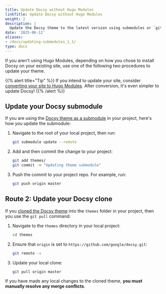 ```yaml
---
title: Update Docsy without Hugo Modules
linkTitle: Update Docsy without Hugo Modules
weight: 2
description: |
  Update the Docsy theme to the latest version using submodules or `git pull`.
date: '2025-06-12'
aliases:
- /docs/updating-submodules_1_1/
type: docs
---
```


If you aren't using Hugo Modules, depending on how you chose to install Docsy on your existing site, use one of the following two procedures to update your theme.

{{% alert title="Tip" %}}
If you intend to update your site, consider [converting your site to Hugo Modules](/docs/updating/convert-site-to-module/). After conversion, it's even simpler to update Docsy!
{{% /alert %}}

## Update your Docsy submodule

If you are using the [Docsy theme as a submodule](/docs/get-started/other-options/#option-1-docsy-as-a-git-submodule) in your project, here's how you update the submodule:

1. Navigate to the root of your local project, then run:

    ```bash
    git submodule update --remote
    ```
    
1. Add and then commit the change to your project:

    ```bash
    git add themes/
    git commit -m "Updating theme submodule"
    ```

1. Push the commit to your project repo. For example, run:

    ```bash
    git push origin master
    ```

## Route 2: Update your Docsy clone

If you [cloned the Docsy theme](/docs/get-started/other-options/#option-2-clone-the-docsy-theme) into
the `themes` folder in your project, then you use the `git pull` command:

1. Navigate to the `themes` directory in your local project:

    ```bash
    cd themes

1. Ensure that `origin` is set to `https://github.com/google/docsy.git`:

    ```bash
    git remote -v


1. Update your local clone:
    ```bash
    git pull origin master
    ```

If you have made any local changes to the cloned theme, **you must manually resolve any merge conflicts**.
